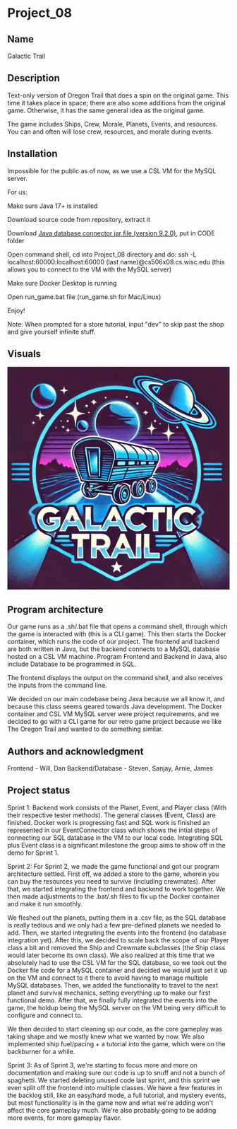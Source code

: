 # Project_08

## Name
Galactic Trail

## Description
Text-only version of Oregon Trail that does a spin on the original game. This time it takes place in space; there are also some additions from the original game. Otherwise, it has the same general idea as the original game.

The game includes Ships, Crew, Morale, Planets, Events, and resources. 
You can and often will lose crew, resources, and morale during events. 

## Installation
Impossible for the public as of now, as we use a CSL VM for the MySQL server.

For us:

Make sure Java 17+ is installed

Download source code from repository, extract it

Download [Java database connector jar file (version 9.2.0)](https://dev.mysql.com/downloads/connector/j/?os=26), put in CODE folder

Open command shell, cd into Project_08 directory and do:
ssh -L localhost:60000:localhost:60000 (last name)@cs506x08.cs.wisc.edu
(this allows you to connect to the VM with the MySQL server)

Make sure Docker Desktop is running

Open run_game.bat file (run_game.sh for Mac/Linux)

Enjoy!

Note: When prompted for a store tutorial, input "dev" to skip past the shop and give yourself infinite stuff.

## Visuals

![Logo](LOGO.png)

## Program architecture
Our game runs as a .sh/.bat file that opens a command shell, through which the game is interacted with (this is a CLI game). This then starts the Docker container, which runs the code of our project. The frontend and backend are both written in Java, but the backend connects to a MySQL database hosted on a CSL VM machine.
Program Frontend and Backend in Java, also include Database to be programmed in SQL. 

The frontend displays the output on the command shell, and also receives the inputs from the command line.

We decided on our main codebase being Java because we all know it, and because this class seems geared towards Java development. The Docker container and CSL VM MySQL server were project requirements, and we decided to go with a CLI game for our retro game project because we like The Oregon Trail and wanted to do something similar. 

## Authors and acknowledgment
Frontend - Will, Dan
Backend/Database - Steven, Sanjay, Arnie, James

## Project status

Sprint 1:
Backend work consists of the Planet, Event, and Player class (With their respective tester methods). The general classes (Event, Class) are finished. 
Docker work is progressing fast and SQL work is finished an represented in our EventConnector class which shows the intial steps of connecting our SQL database in the VM to our local code.
Integrating SQL plus Event class is a significant milestone the group aims to show off in the demo for Sprint 1.

Sprint 2:
For Sprint 2, we made the game functional and got our program architecture settled. First off, we added a store to the game, wherein you can buy the resources you need to survive (including crewmates). After that, we started integrating the frontend and backend to work together. We then made adjustments to the .bat/.sh files to fix up the Docker container and make it run smoothly. 

We fleshed out the planets, putting them in a .csv file, as the SQL database is really tedious and we only had a few pre-defined planets we needed to add. Then, we started integrating the events into the frontend (no database integration yet). After this, we decided to scale back the scope of our Player class a bit and removed the Ship and Crewmate subclasses (the Ship class would later become its own class). We also realized at this time that we absolutely had to use the CSL VM for the SQL database, so we took out the Docker file code for a MySQL container and decided we would just set it up on the VM and connect to it there to avoid having to manage multiple MySQL databases. Then, we added the functionality to travel to the next planet and survival mechanics, setting everything up to make our first functional demo. After that, we finally fully integrated the events into the game, the holdup being the MySQL server on the VM being very difficult to configure and connect to. 

We then decided to start cleaning up our code, as the core gameplay was taking shape and we mostly knew what we wanted by now. We also implemented ship fuel/pacing + a tutorial into the game, which were on the backburner for a while. 

Sprint 3:
As of Sprint 3, we're starting to focus more and more on documentation and making sure our code is up to snuff and not a bunch of spaghetti. We started deleting unused code last sprint, and this sprint we even split off the frontend into multiple classes. We have a few features in the backlog still, like an easy/hard mode, a full tutorial, and mystery events, but most functionality is in the game now and what we're adding won't affect the core gameplay much. We're also probably going to be adding more events, for more gameplay flavor.
